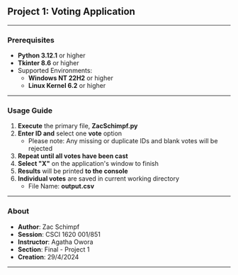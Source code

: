 ## **Project 1: Voting Application** ##
___
### **Prerequisites** ###
- **Python 3.12.1** or higher
- **Tkinter 8.6** or higher
- Supported Environments: 
  - **Windows NT 22H2** or higher
  - **Linux Kernel 6.2** or higher
___
### **Usage Guide** ###
1. **Execute** the primary file, **ZacSchimpf.py**
2. **Enter ID and** select one **vote** option
    - Please note: Any missing or duplicate IDs and blank votes will be rejected
3. **Repeat until all votes have been cast**
4. **Select "X"** on the application's window to finish
5. **Results** will be printed **to the console**
6. **Individual votes** are saved in current working directory
   - File Name: **output.csv**
___
### **About** ###
- **Author**: Zac Schimpf
- **Session**: CSCI 1620 001/851
- **Instructor**: Agatha Owora
- **Section**: Final - Project 1
- **Creation**: 29/4/2024
___

